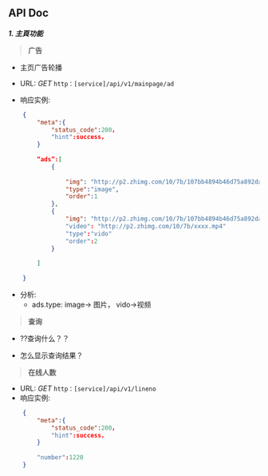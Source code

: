 ##  API Doc ##

***1. 主頁功能***

>**广告**

* 主页广告轮播

* URL: *GET* `http：[service]/api/v1/mainpage/ad`

* 响应实例:

```json
	{
		"meta":{
			"status_code":200，
			"hint":success，
		}
		
		“ads”:[
			{
				
				"img": "http://p2.zhimg.com/10/7b/107bb4894b46d75a892da6fa80ef504a.jpg",
				"type":"image",
				"order":1
			},
			{
				"img": "http://p2.zhimg.com/10/7b/107bb4894b46d75a892da6fa80ef504a.jpg"
				"video": "http://p2.zhimg.com/10/7b/xxxx.mp4"
				"type":"vido"
				"order":2
			}
			
		]
		
	} 
``` 
* 分析:
	- ads.type: image-> 图片， vido->视频


>**查询**
	

- ??查询什么？？

- 怎么显示查询结果？


>**在线人数**

  
* URL: *GET* `http：[service]/api/v1/lineno`
*  响应实例:


```json
	{
		"meta":{
			"status_code":200，
			"hint":success，
		}
		
		"number":1220
	}
``` 
  





	










    
	


